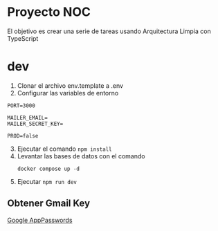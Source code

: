 # Proyecto NOC

El objetivo es crear una serie de tareas usando Arquitectura Limpia con TypeScript

# dev

1. Clonar el archivo env.template a .env
2. Configurar las variables de entorno

```
PORT=3000

MAILER_EMAIL=
MAILER_SECRET_KEY=

PROD=false
```

3. Ejecutar el comando ```npm install```
4. Levantar las bases de datos con el comando
    ```
    docker compose up -d
    ```
5. Ejecutar ```npm run dev```

## Obtener Gmail Key
[Google AppPasswords](https://myaccount.google.com/u/0/apppasswords)